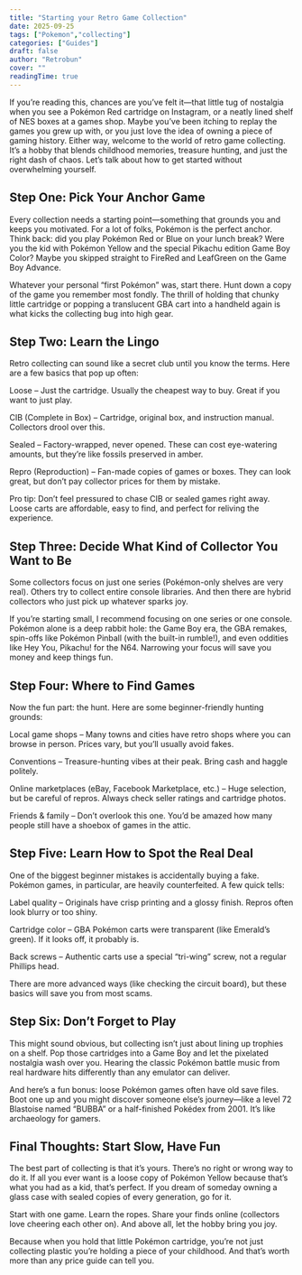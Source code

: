 ```yaml
---
title: "Starting your Retro Game Collection"
date: 2025-09-25
tags: ["Pokemon","collecting"]
categories: ["Guides"]
draft: false
author: "Retrobun"
cover: ""
readingTime: true 
---
```

If you’re reading this, chances are you’ve felt it—that little tug of nostalgia when you see a Pokémon Red cartridge on Instagram, or a neatly lined shelf of NES boxes at a games shop. Maybe you’ve been itching to replay the games you grew up with, or you just love the idea of owning a piece of gaming history. Either way, welcome to the world of retro game collecting. It’s a hobby that blends childhood memories, treasure hunting, and just the right dash of chaos. Let’s talk about how to get started without overwhelming yourself.

## Step One: Pick Your Anchor Game

Every collection needs a starting point—something that grounds you and keeps you motivated. For a lot of folks, Pokémon is the perfect anchor. Think back: did you play Pokémon Red or Blue on your lunch break? Were you the kid with Pokémon Yellow and the special Pikachu edition Game Boy Color? Maybe you skipped straight to FireRed and LeafGreen on the Game Boy Advance.

Whatever your personal “first Pokémon” was, start there. Hunt down a copy of the game you remember most fondly. The thrill of holding that chunky little cartridge or popping a translucent GBA cart into a handheld again is what kicks the collecting bug into high gear.

## Step Two: Learn the Lingo

Retro collecting can sound like a secret club until you know the terms. Here are a few basics that pop up often:

Loose – Just the cartridge. Usually the cheapest way to buy. Great if you want to just play.

CIB (Complete in Box) – Cartridge, original box, and instruction manual. Collectors drool over this.

Sealed – Factory-wrapped, never opened. These can cost eye-watering amounts, but they’re like fossils preserved in amber.

Repro (Reproduction) – Fan-made copies of games or boxes. They can look great, but don’t pay collector prices for them by mistake.

Pro tip: Don’t feel pressured to chase CIB or sealed games right away. Loose carts are affordable, easy to find, and perfect for reliving the experience.

## Step Three: Decide What Kind of Collector You Want to Be

Some collectors focus on just one series (Pokémon-only shelves are very real). Others try to collect entire console libraries. And then there are hybrid collectors who just pick up whatever sparks joy.

If you’re starting small, I recommend focusing on one series or one console. Pokémon alone is a deep rabbit hole: the Game Boy era, the GBA remakes, spin-offs like Pokémon Pinball (with the built-in rumble!), and even oddities like Hey You, Pikachu! for the N64. Narrowing your focus will save you money and keep things fun.

## Step Four: Where to Find Games

Now the fun part: the hunt. Here are some beginner-friendly hunting grounds:

Local game shops – Many towns and cities have retro shops where you can browse in person. Prices vary, but you’ll usually avoid fakes.

Conventions – Treasure-hunting vibes at their peak. Bring cash and haggle politely.

Online marketplaces (eBay, Facebook Marketplace, etc.) – Huge selection, but be careful of repros. Always check seller ratings and cartridge photos.

Friends & family – Don’t overlook this one. You’d be amazed how many people still have a shoebox of games in the attic.

## Step Five: Learn How to Spot the Real Deal

One of the biggest beginner mistakes is accidentally buying a fake. Pokémon games, in particular, are heavily counterfeited. A few quick tells:

Label quality – Originals have crisp printing and a glossy finish. Repros often look blurry or too shiny.

Cartridge color – GBA Pokémon carts were transparent (like Emerald’s green). If it looks off, it probably is.

Back screws – Authentic carts use a special “tri-wing” screw, not a regular Phillips head.

There are more advanced ways (like checking the circuit board), but these basics will save you from most scams.

## Step Six: Don’t Forget to Play

This might sound obvious, but collecting isn’t just about lining up trophies on a shelf. Pop those cartridges into a Game Boy and let the pixelated nostalgia wash over you. Hearing the classic Pokémon battle music from real hardware hits differently than any emulator can deliver.

And here’s a fun bonus: loose Pokémon games often have old save files. Boot one up and you might discover someone else’s journey—like a level 72 Blastoise named “BUBBA” or a half-finished Pokédex from 2001. It’s like archaeology for gamers.

## Final Thoughts: Start Slow, Have Fun

The best part of collecting is that it’s yours. There’s no right or wrong way to do it. If all you ever want is a loose copy of Pokémon Yellow because that’s what you had as a kid, that’s perfect. If you dream of someday owning a glass case with sealed copies of every generation, go for it.

Start with one game. Learn the ropes. Share your finds online (collectors love cheering each other on). And above all, let the hobby bring you joy.

Because when you hold that little Pokémon cartridge, you’re not just collecting plastic you’re holding a piece of your childhood. And that’s worth more than any price guide can tell you.
